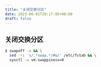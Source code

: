 ```yaml
---
title: "关闭交换分区"
date: 2023-06-01T20:17:05+08:00
draft: false
---
```


## 关闭交换分区

```bash
$ swapoff -a && \
  sed -ri 's/.*swap.*/#&/' /etc/fstab && \
  sysctl -w vm.swappiness=0
```
